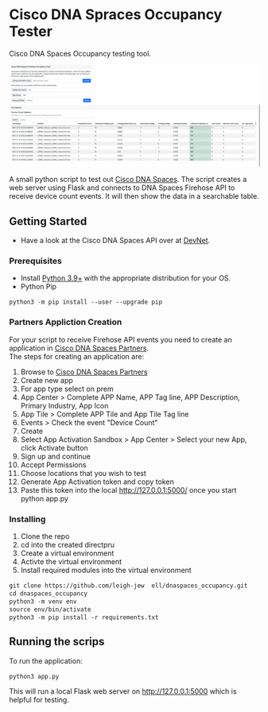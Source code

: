 # Cisco DNA Spraces Occupancy Tester
Cisco DNA Spaces Occupancy testing tool.

![example of tool](example.png)

A small python script to test out  [Cisco DNA Spaces](https://dnaspaces.io). The script creates a web server
using Flask and connects to DNA Spaces Firehose API to receive device count events. It will then show the data in 
a searchable table.

## Getting Started
* Have a look at the Cisco DNA Spaces API over at [DevNet](https://developer.cisco.com/docs/dna-spaces/#!dna-spaces-location-cloud-api).

### Prerequisites

* Install [Python 3.9+](https://www.python.org/downloads/) with the appropriate distribution for your OS.
* Python Pip
```
python3 -m pip install --user --upgrade pip
```


### Partners Appliction Creation

For your script to receive Firehose API events you need to create an application in [Cisco DNA Spaces Partners](https://partners.dnaspaces.io).  
The steps for creating an application are: 
1. Browse to [Cisco DNA Spaces Partners](https://partners.dnaspaces.io) 
2. Create new app
3. For app type select on prem
4. App Center > Complete APP Name, APP Tag line, APP Description, Primary Industry, App Icon
5. App Tile > Complete APP Tile and App Tile Tag line
6. Events > Check the event "Device Count"
7. Create
8. Select App Activation Sandbox > App Center > Select your new App, click Activate button
9. Sign up and continue
10. Accept Permissions
11. Choose locations that you wish to test
12. Generate App Activation token and copy token
13. Paste this token into the local http://127.0.0.1:5000/ once you start python app.py

### Installing

1. Clone the repo
2. cd into the created directpru
3. Create a virtual environment
4. Activte the virtual environment
5. Install required modules into the virtual environment
```
git clone https://github.com/leigh-jew  ell/dnaspaces_occupancy.git
cd dnaspaces_occupancy
python3 -m venv env
source env/bin/activate
python3 -m pip install -r requirements.txt
```

## Running the scrips

To run the application:

```
python3 app.py
```
This will run a local Flask web server on http://127.0.0.1:5000 which is helpful for testing.

